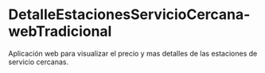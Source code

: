 # DetalleEstacionesServicioCercana-webTradicional
Aplicación web para visualizar el precio y mas detalles de las estaciones de servicio cercanas.
